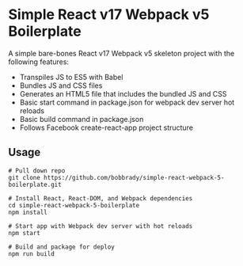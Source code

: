 # Simple React v17 Webpack v5 Boilerplate

A simple bare-bones React v17 Webpack v5 skeleton project with  the following features:
* Transpiles JS to ES5 with Babel
* Bundles JS and CSS files
* Generates an HTML5 file that includes the bundled JS and CSS
* Basic start command in package.json for webpack dev server hot reloads
* Basic build command in package.json
* Follows Facebook create-react-app project structure

## Usage
```
# Pull down repo
git clone https://github.com/bobbrady/simple-react-webpack-5-boilerplate.git

# Install React, React-DOM, and Webpack dependencies
cd simple-react-webpack-5-boilerplate
npm install

# Start app with Webpack dev server with hot reloads
npm start

# Build and package for deploy
npm run build
```
